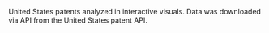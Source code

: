 United States patents analyzed in interactive visuals. Data was downloaded via API from the United States patent API. 
